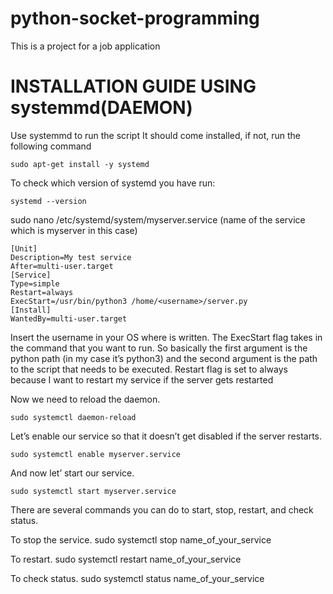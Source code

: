 # python-socket-programming
This is a project for a job application

# INSTALLATION GUIDE USING systemmd(DAEMON)
Use systemmd to run the script
It should come installed, if not, run the following command

    sudo apt-get install -y systemd

To check which version of systemd you have run:

    systemd --version

sudo nano /etc/systemd/system/myserver.service (name of the service which is myserver in this case)

    [Unit]
    Description=My test service
    After=multi-user.target
    [Service]
    Type=simple
    Restart=always
    ExecStart=/usr/bin/python3 /home/<username>/server.py
    [Install]
    WantedBy=multi-user.target

Insert the username in your OS where <username> is written. The ExecStart flag takes in the command that you want to run. So basically the first argument is the python path (in my case it’s python3) and the second argument is the path to the script that needs to be executed. Restart flag is set to always because I want to restart my service if the server gets restarted

Now we need to reload the daemon.

    sudo systemctl daemon-reload

Let’s enable our service so that it doesn’t get disabled if the server restarts.
    
    sudo systemctl enable myserver.service

And now let’ start our service.

    sudo systemctl start myserver.service


There are several commands you can do to start, stop, restart, and check status.

To stop the service.
    sudo systemctl stop name_of_your_service

To restart.
    sudo systemctl restart name_of_your_service

To check status.
    sudo systemctl status name_of_your_service